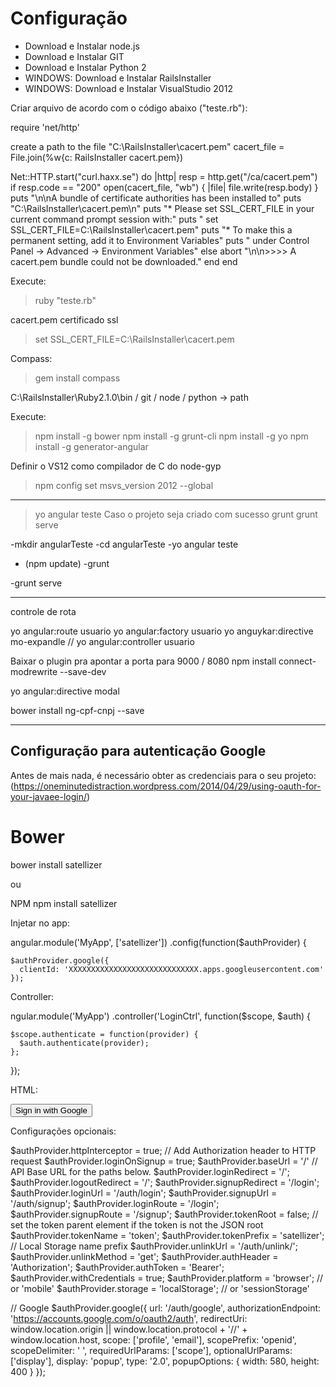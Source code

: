 # Configuração

- Download e Instalar node.js
- Download e Instalar GIT
- Download e Instalar Python 2
- WINDOWS: Download e Instalar RailsInstaller
- WINDOWS: Download e Instalar VisualStudio 2012

Criar arquivo de acordo com o código abaixo ("teste.rb"):

require 'net/http'

create a path to the file "C:\RailsInstaller\cacert.pem"
cacert_file = File.join(%w{c: RailsInstaller cacert.pem})

Net::HTTP.start("curl.haxx.se") do |http|
  resp = http.get("/ca/cacert.pem")
  if resp.code == "200"
    open(cacert_file, "wb") { |file| file.write(resp.body) }
    puts "\n\nA bundle of certificate authorities has been installed to"
    puts "C:\\RailsInstaller\\cacert.pem\n"
    puts "* Please set SSL_CERT_FILE in your current command prompt session with:"
    puts "     set SSL_CERT_FILE=C:\\RailsInstaller\\cacert.pem"
    puts "* To make this a permanent setting, add it to Environment Variables"
    puts "  under Control Panel -> Advanced -> Environment Variables"
  else
    abort "\n\n>>>> A cacert.pem bundle could not be downloaded."
  end
end

Execute:

> ruby "teste.rb"

cacert.pem certificado ssl

> set SSL_CERT_FILE=C:\RailsInstaller\cacert.pem

Compass:

> gem install compass

C:\RailsInstaller\Ruby2.1.0\bin / git / node / python -> path

Execute: 

> npm install -g bower
> npm install -g grunt-cli
> npm install -g yo
> npm install -g generator-angular

Definir o VS12 como compilador de C do node-gyp

> npm config set msvs_version 2012 --global

---------------

> yo angular teste
Caso o projeto seja criado com sucesso
> grunt
> grunt serve


-mkdir angularTeste
-cd angularTeste
-yo angular teste
- (npm update)
-grunt

-grunt serve

---------------------------------------------

controle de rota

yo angular:route usuario
yo angular:factory usuario
yo anguykar:directive mo-expandle
// yo angular:controller usuario

Baixar o plugin pra apontar a porta para 9000 / 8080
npm install connect-modrewrite --save-dev

yo angular:directive modal

bower install ng-cpf-cnpj --save

------------------------------------------
Configuração para autenticação Google
------------------------------------------
Antes de mais nada, é necessário obter as credenciais para o seu projeto:
(https://oneminutedistraction.wordpress.com/2014/04/29/using-oauth-for-your-javaee-login/)

# Bower
bower install satellizer

ou

NPM
npm install satellizer

Injetar no app:

angular.module('MyApp', ['satellizer'])
  .config(function($authProvider) {
  
    $authProvider.google({
      clientId: 'XXXXXXXXXXXXXXXXXXXXXXXXXXXXX.apps.googleusercontent.com'
    });
    
    
Controller:

ngular.module('MyApp')
  .controller('LoginCtrl', function($scope, $auth) {

    $scope.authenticate = function(provider) {
      $auth.authenticate(provider);
    };

  });

HTML:

<button ng-click="authenticate('google')">Sign in with Google</button>

Configurações opcionais:

$authProvider.httpInterceptor = true; // Add Authorization header to HTTP request
$authProvider.loginOnSignup = true;
$authProvider.baseUrl = '/' // API Base URL for the paths below.
$authProvider.loginRedirect = '/';
$authProvider.logoutRedirect = '/';
$authProvider.signupRedirect = '/login';
$authProvider.loginUrl = '/auth/login';
$authProvider.signupUrl = '/auth/signup';
$authProvider.loginRoute = '/login';
$authProvider.signupRoute = '/signup';
$authProvider.tokenRoot = false; // set the token parent element if the token is not the JSON root
$authProvider.tokenName = 'token';
$authProvider.tokenPrefix = 'satellizer'; // Local Storage name prefix
$authProvider.unlinkUrl = '/auth/unlink/';
$authProvider.unlinkMethod = 'get';
$authProvider.authHeader = 'Authorization';
$authProvider.authToken = 'Bearer';
$authProvider.withCredentials = true;
$authProvider.platform = 'browser'; // or 'mobile'
$authProvider.storage = 'localStorage'; // or 'sessionStorage'

// Google
$authProvider.google({
  url: '/auth/google',
  authorizationEndpoint: 'https://accounts.google.com/o/oauth2/auth',
  redirectUri: window.location.origin || window.location.protocol + '//' + window.location.host,
  scope: ['profile', 'email'],
  scopePrefix: 'openid',
  scopeDelimiter: ' ',
  requiredUrlParams: ['scope'],
  optionalUrlParams: ['display'],
  display: 'popup',
  type: '2.0',
  popupOptions: { width: 580, height: 400 }
});
